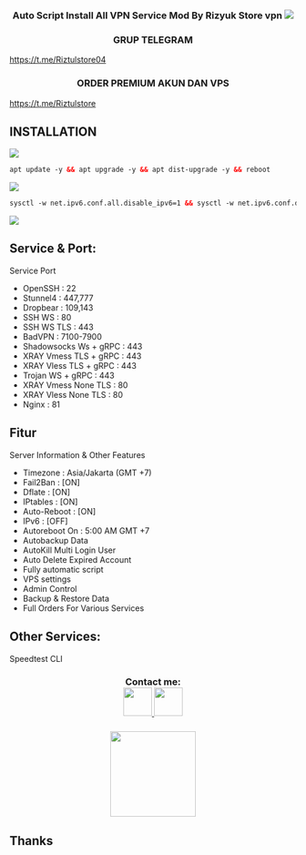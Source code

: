 <h3 align="center">
Auto Script Install All VPN Service Mod By Rizyuk Store vpn
<img src="https://img.shields.io/badge/Version-Latest-blue.svg"></h3>

<h3 align="center">
GRUP TELEGRAM</h3>

https://t.me/Riztulstore04

<h3 align="center">
ORDER PREMIUM AKUN DAN VPS</h3>

https://t.me/Riztulstore


## INSTALLATION
<img src="https://img.shields.io/badge/Update%20_&_%20Upgrade-green">

  ```html
apt update -y && apt upgrade -y && apt dist-upgrade -y && reboot
  ```

<img src="https://img.shields.io/badge/Install_Semua_Layanan_Service%20-green">

  ```html
sysctl -w net.ipv6.conf.all.disable_ipv6=1 && sysctl -w net.ipv6.conf.default.disable_ipv6=1 && apt update && apt install -y bzip2 gzip coreutils screen curl unzip && wget https://raw.githubusercontent.com/rizyulstore/rizyul/main/setup.sh && chmod +x setup.sh && sed -i -e 's/\r$//' setup.sh && screen -S setup ./setup.sh
```

<img src="https://img.shields.io/badge/DONE%20_/_%20SELESAI-green">

## Service & Port:
  Service Port
 - OpenSSH                 : 22
 - Stunnel4                : 447,777
 - Dropbear                : 109,143
 - SSH WS                  : 80
 - SSH WS TLS              : 443
 - BadVPN                  : 7100-7900
 - Shadowsocks Ws + gRPC   : 443
 - XRAY  Vmess TLS + gRPC  : 443
 - XRAY  Vless TLS + gRPC  : 443
 - Trojan WS + gRPC        : 443
 - XRAY  Vmess None TLS    : 80
 - XRAY  Vless None TLS    : 80
 - Nginx                   : 81

## Fitur
 Server Information & Other Features
   - Timezone                : Asia/Jakarta (GMT +7)
   - Fail2Ban                : [ON]
   - Dflate                  : [ON]
   - IPtables                : [ON]
   - Auto-Reboot             : [ON]
   - IPv6                    : [OFF]
   - Autoreboot On           : 5:00 AM GMT +7
   - Autobackup Data
   - AutoKill Multi Login User
   - Auto Delete Expired Account
   - Fully automatic script
   - VPS settings
   - Admin Control
   - Backup & Restore Data
   - Full Orders For Various Services

## Other Services:
Speedtest CLI

<div height='45' align="center">
<h3>Contact me: <br>
<a href="https://github.com/rizyulstore"> <img src="https://cdn.jsdelivr.net/npm/simple-icons@3.0.1/icons/github.svg" height='50'> </a>
<a href="https://facebook.com/profile.php?id=100007095287518"> <img src="https://cdn.jsdelivr.net/npm/simple-icons@3.0.1/icons/facebook.svg" height='50'> </a>
</h3>
</div>
<h3 align="center">
<img height=150 src="https://github-readme-stats.vercel.app/api?username=rizyulstore&count_private=true&show_icons=true&theme=dark">
<h3 align="center">


## Thanks